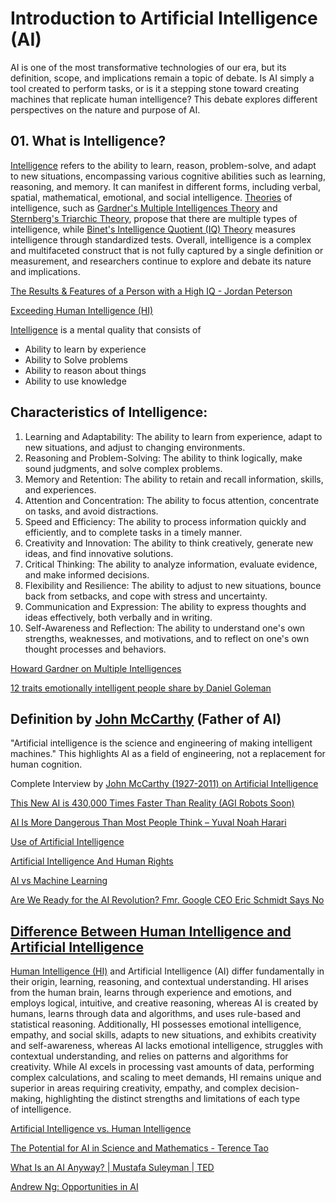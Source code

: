 # Introduction to Artificial Intelligence (AI)
AI is one of the most transformative technologies of our era, but its definition, scope, and implications remain a topic of debate. Is AI simply a tool created to perform tasks, or is it a stepping stone toward creating machines that replicate human intelligence? This debate explores different perspectives on the nature and purpose of AI.

## 01. What is Intelligence?
[Intelligence](https://www.dni.gov/index.php/what-we-do/what-is-intelligence) refers to the ability to learn, reason, problem-solve, and adapt to new situations, encompassing various cognitive abilities such as learning, reasoning, and memory. It can manifest in different forms, including verbal, spatial, mathematical, emotional, and social intelligence. [Theories](https://www.verywellmind.com/theories-of-intelligence-2795035) of intelligence, such as [Gardner's Multiple Intelligences Theory](https://www.youtube.com/watch?v=iYgO8jZTFuQ) and [Sternberg's Triarchic Theory](https://www.thoughtco.com/triarchic-theory-of-intelligence-4172497), propose that there are multiple types of intelligence, while [Binet's Intelligence Quotient (IQ) Theory](https://psychclassics.yorku.ca/Binet/binet1.htm) measures intelligence through standardized tests. Overall, intelligence is a complex and multifaceted construct that is not fully captured by a single definition or measurement, and researchers continue to explore and debate its nature and implications.

[The Results & Features of a Person with a High IQ - Jordan Peterson](https://www.youtube.com/watch?v=KyKWGQS745E)

[Exceeding Human Intelligence (HI)](https://www.youtube.com/watch?v=MGJpR591oaM)

[Intelligence](https://www.hopkinsmedicine.org/news/articles/2020/10/qa--what-is-intelligence) is a mental quality that consists of 
- Ability to learn by experience
- Ability to Solve problems
- Ability to reason about things
- Ability to use knowledge

## Characteristics of Intelligence:

1. Learning and Adaptability: The ability to learn from experience, adapt to new situations, and adjust to changing environments.
2. Reasoning and Problem-Solving: The ability to think logically, make sound judgments, and solve complex problems.
3. Memory and Retention: The ability to retain and recall information, skills, and experiences.
4. Attention and Concentration: The ability to focus attention, concentrate on tasks, and avoid distractions.
5. Speed and Efficiency: The ability to process information quickly and efficiently, and to complete tasks in a timely manner.
6. Creativity and Innovation: The ability to think creatively, generate new ideas, and find innovative solutions.
7. Critical Thinking: The ability to analyze information, evaluate evidence, and make informed decisions.
8. Flexibility and Resilience: The ability to adjust to new situations, bounce back from setbacks, and cope with stress and uncertainty.
9. Communication and Expression: The ability to express thoughts and ideas effectively, both verbally and in writing.
10. Self-Awareness and Reflection: The ability to understand one's own strengths, weaknesses, and motivations, and to reflect on one's own thought processes and behaviors.

[Howard Gardner on Multiple Intelligences](https://www.youtube.com/watch?v=iYgO8jZTFuQ&t=11s)

[12 traits emotionally intelligent people share by Daniel Goleman](https://www.youtube.com/watch?v=cr8sLxde1m8)


## Definition by [John McCarthy](https://www.youtube.com/watch?v=Ozipf13jRr4) (Father of AI)
"Artificial intelligence is the science and engineering of making intelligent machines."
This highlights AI as a field of engineering, not a replacement for human cognition.

Complete Interview by [John McCarthy (1927-2011) on Artificial Intelligence](https://www.youtube.com/watch?v=Ozipf13jRr4) 

[This New AI is 430,000 Times Faster Than Reality (AGI Robots Soon)](https://www.youtube.com/watch?v=7yqoUeb7Xr0)

[AI Is More Dangerous Than Most People Think – Yuval Noah Harari](https://www.youtube.com/watch?v=_mjVK8Di-cs)

[Use of Artificial Intelligence](https://www.macfound.org/about/our-policies/artificial-intelligence)

[Artificial Intelligence And Human Rights](https://www.youtube.com/watch?v=ErIEjpvAgck)

[AI vs Machine Learning](https://www.youtube.com/watch?v=4RixMPF4xis)

[Are We Ready for the AI Revolution? Fmr. Google CEO Eric Schmidt Says No](https://www.youtube.com/watch?v=tMNyroDl9_k)

## [Difference Between Human Intelligence and Artificial Intelligence](https://www.geeksforgeeks.org/difference-between-artificial-intelligence-and-human-intelligence/)
[Human Intelligence (HI)](https://www.britannica.com/science/human-intelligence-psychology) and Artificial Intelligence (AI) differ fundamentally in their origin, learning, reasoning, and contextual understanding. HI arises from the human brain, learns through experience and emotions, and employs logical, intuitive, and creative reasoning, whereas AI is created by humans, learns through data and algorithms, and uses rule-based and statistical reasoning. Additionally, HI possesses emotional intelligence, empathy, and social skills, adapts to new situations, and exhibits creativity and self-awareness, whereas AI lacks emotional intelligence, struggles with contextual understanding, and relies on patterns and algorithms for creativity. While AI excels in processing vast amounts of data, performing complex calculations, and scaling to meet demands, HI remains unique and superior in areas requiring creativity, empathy, and complex decision-making, highlighting the distinct strengths and limitations of each type of intelligence.

[Artificial Intelligence vs. Human Intelligence](https://online.maryville.edu/blog/ai-vs-human-intelligence/)

[The Potential for AI in Science and Mathematics - Terence Tao](https://www.youtube.com/watch?v=_sTDSO74D8Q)

[What Is an AI Anyway? | Mustafa Suleyman | TED](https://www.youtube.com/watch?v=KKNCiRWd_j0)

[Andrew Ng: Opportunities in AI](https://www.youtube.com/watch?v=5p248yoa3oE&t=63s)
